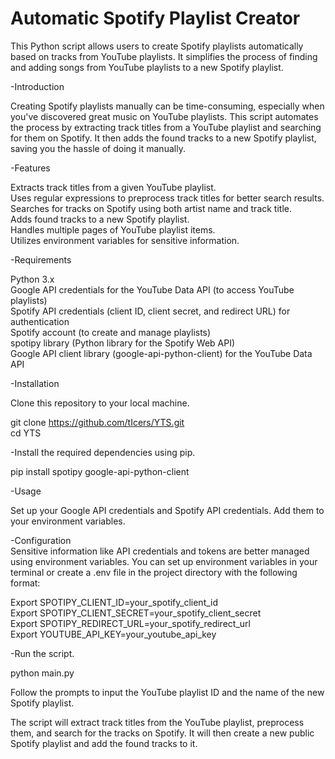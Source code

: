 # Automatic Spotify Playlist Creator
This Python script allows users to create Spotify playlists automatically based on tracks from YouTube playlists.   It simplifies the process of finding and adding songs from YouTube playlists to a new Spotify playlist.

-Introduction  

Creating Spotify playlists manually can be time-consuming, especially when you've discovered great music on YouTube playlists. This script automates the process by extracting track titles from a YouTube playlist and searching for them on Spotify. It then adds the found tracks to a new Spotify playlist, saving you the hassle of doing it manually.  

-Features

Extracts track titles from a given YouTube playlist.  
Uses regular expressions to preprocess track titles for better search results.  
Searches for tracks on Spotify using both artist name and track title.  
Adds found tracks to a new Spotify playlist.  
Handles multiple pages of YouTube playlist items.  
Utilizes environment variables for sensitive information.  


-Requirements  

Python 3.x  
Google API credentials for the YouTube Data API (to access YouTube playlists)  
Spotify API credentials (client ID, client secret, and redirect URL) for authentication  
Spotify account (to create and manage playlists)  
spotipy library (Python library for the Spotify Web API)  
Google API client library (google-api-python-client) for the YouTube Data API  


-Installation  

Clone this repository to your local machine.

git clone https://github.com/tIcers/YTS.git </br>   cd YTS


-Install the required dependencies using pip.

pip install spotipy google-api-python-client


-Usage

Set up your Google API credentials and Spotify API credentials.    Add them to your environment variables.
 
-Configuration  
Sensitive information like API credentials and tokens are better managed using environment variables. You can set up environment variables in your terminal or create a .env file in the project directory with the following format:

Export SPOTIPY_CLIENT_ID=your_spotify_client_id  
Export SPOTIPY_CLIENT_SECRET=your_spotify_client_secret  
Export SPOTIPY_REDIRECT_URL=your_spotify_redirect_url  
Export YOUTUBE_API_KEY=your_youtube_api_key 


-Run the script.

python main.py


Follow the prompts to input the YouTube playlist ID and the name of the new Spotify playlist.

The script will extract track titles from the YouTube playlist, preprocess them, and search for the tracks on Spotify.   It will then create a new public Spotify playlist and add the found tracks to it.

 
